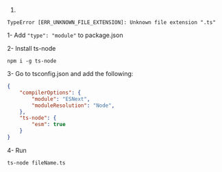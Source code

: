 1.

```
TypeError [ERR_UNKNOWN_FILE_EXTENSION]: Unknown file extension ".ts"
```

1- Add `"type": "module"` to package.json

2- Install ts-node

```
npm i -g ts-node
```

3- Go to tsconfig.json and add the following:

```json
{
    "compilerOptions": {
        "module": "ESNext",
        "moduleResolution": "Node",
    },
    "ts-node": {
        "esm": true
    }
}
```

4- Run

```
ts-node fileName.ts
```
